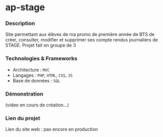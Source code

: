# ap-stage

### Description
Site permettant aux élèves de ma promo de première année de BTS de créer, consulter, modifier et supprimer ses compte rendus journaliers de STAGE. Projet fait en groupe de 3 

### Technologies & Frameworks
- Architecture : `MVC`
- Langages : `PHP`, `HTML`, `CSS`, `JS`
- Base de données : `SQL`

<!-- ### UML/Merise et/ou conception de la base de données** -->
<!-- - Montrer les diagrammes et autres -->

### Démonstration
(video en cours de création...)

### Lien du projet
Lien du site web : pas encore en production



